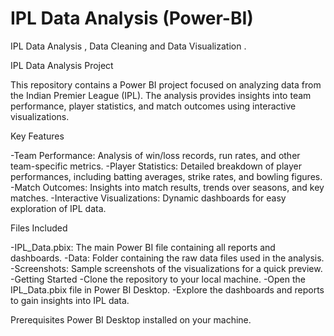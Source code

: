 # IPL Data Analysis (Power-BI)
IPL Data Analysis , Data Cleaning and Data Visualization .  

IPL Data Analysis Project


This repository contains a Power BI project focused on analyzing data from the Indian Premier League (IPL). The analysis provides insights into team performance, player statistics, and match outcomes using interactive visualizations.


Key Features

-Team Performance: Analysis of win/loss records, run rates, and other team-specific metrics.
-Player Statistics: Detailed breakdown of player performances, including batting averages, strike rates, and bowling figures.
-Match Outcomes: Insights into match results, trends over seasons, and key matches.
-Interactive Visualizations: Dynamic dashboards for easy exploration of IPL data.

Files Included

-IPL_Data.pbix: The main Power BI file containing all reports and dashboards.
-Data: Folder containing the raw data files used in the analysis.
-Screenshots: Sample screenshots of the visualizations for a quick preview.
-Getting Started
-Clone the repository to your local machine.
-Open the IPL_Data.pbix file in Power BI Desktop.
-Explore the dashboards and reports to gain insights into IPL data.

Prerequisites
Power BI Desktop installed on your machine.
